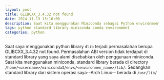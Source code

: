 ```yaml
---
layout: post
title: GLIBCXX_3.4.32 not found
date: 2024-11-13 13:10:00
description: Saat kita menggunakan Miniconda sebagai Python environment, maka standard library yang kita gunakan sesuai dengan environment tersebut. Oleh karena itu, terkadang kita mengalami beberapa ABI version yang tidak terdapat di standard library. Tulisan ini membahas solusi untuk permasalahan ABI version yang tidak ada di standard library.
tags: python standard library miniconda conda environment
categories: python
---
```


Saat saya menggunakan python library `dlib` terjadi permasalahan berupa GLIBCXX_3.4.32 not found. Permasalahan ABI version tidak terdapat di standard library yang saya alami disebabkan oleh penggunaan miniconda. Saat kita menggunakan miniconda, standard library berada di directory `/home/<username>/miniconda3/envs/<environmen_name>/lib/`. Sedangkan standard library dari sistem operasi saya--Arch Linux-- berada di `/usr/lib/`